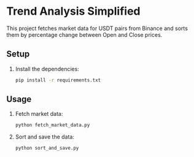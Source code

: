 # Trend Analysis Simplified

This project fetches market data for USDT pairs from Binance and sorts them by percentage change between Open and Close prices.

## Setup

1. Install the dependencies:
    ```bash
    pip install -r requirements.txt
    ```

## Usage

1. Fetch market data:
    ```bash
    python fetch_market_data.py
    ```

2. Sort and save the data:
    ```bash
    python sort_and_save.py
    ```
